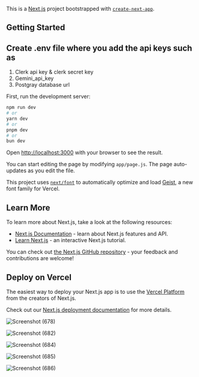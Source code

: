 This is a [Next.js](https://nextjs.org) project bootstrapped with [`create-next-app`](https://github.com/vercel/next.js/tree/canary/packages/create-next-app).

## Getting Started

## Create .env file where you add the api keys such as 
1. Clerk api key & clerk secret key
2. Gemini_api_key
3. Postgray database url

First, run the development server:

```bash
npm run dev
# or
yarn dev
# or
pnpm dev
# or
bun dev
```

Open [http://localhost:3000](http://localhost:3000) with your browser to see the result.

You can start editing the page by modifying `app/page.js`. The page auto-updates as you edit the file.

This project uses [`next/font`](https://nextjs.org/docs/app/building-your-application/optimizing/fonts) to automatically optimize and load [Geist](https://vercel.com/font), a new font family for Vercel.

## Learn More

To learn more about Next.js, take a look at the following resources:

- [Next.js Documentation](https://nextjs.org/docs) - learn about Next.js features and API.
- [Learn Next.js](https://nextjs.org/learn) - an interactive Next.js tutorial.

You can check out [the Next.js GitHub repository](https://github.com/vercel/next.js) - your feedback and contributions are welcome!

## Deploy on Vercel

The easiest way to deploy your Next.js app is to use the [Vercel Platform](https://vercel.com/new?utm_medium=default-template&filter=next.js&utm_source=create-next-app&utm_campaign=create-next-app-readme) from the creators of Next.js.

Check out our [Next.js deployment documentation](https://nextjs.org/docs/app/building-your-application/deploying) for more details.


![Screenshot (678)](https://github.com/user-attachments/assets/9416af52-6100-49d7-9bd6-433146e10398)


![Screenshot (682)](https://github.com/user-attachments/assets/46b773e9-347b-4b16-b4c3-ea3c4ee0ac60)


![Screenshot (684)](https://github.com/user-attachments/assets/a634700c-1c44-4ed9-892b-4665432d5e66)


![Screenshot (685)](https://github.com/user-attachments/assets/7b9eb337-f9c0-4b80-b7bb-3d69b2cc04bd)


![Screenshot (686)](https://github.com/user-attachments/assets/2e44fb35-7a8d-471f-a8fa-3295461b1211)




